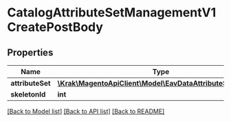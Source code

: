 # CatalogAttributeSetManagementV1CreatePostBody

## Properties
Name | Type | Description | Notes
------------ | ------------- | ------------- | -------------
**attributeSet** | [**\Krak\MagentoApiClient\Model\EavDataAttributeSetInterface**](EavDataAttributeSetInterface.md) |  | 
**skeletonId** | **int** |  | 

[[Back to Model list]](../README.md#documentation-for-models) [[Back to API list]](../README.md#documentation-for-api-endpoints) [[Back to README]](../README.md)


